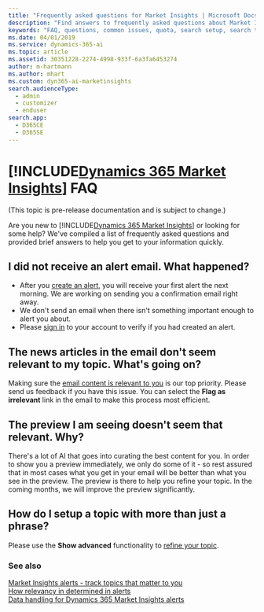 ```yaml
---
title: "Frequently asked questions for Market Insights | Microsoft Docs"
description: "Find answers to frequently asked questions about Market Insights."
keywords: "FAQ, questions, common issues, quota, search setup, search topics"
ms.date: 04/01/2019
ms.service: dynamics-365-ai
ms.topic: article
ms.assetid: 30351228-2274-4998-933f-6a3fa6453274
author: m-hartmann
ms.author: mhart
ms.custom: dyn365-ai-marketinsights
search.audienceType: 
  - admin
  - customizer
  - enduser
search.app: 
  - D365CE
  - D365SE
---
```


# [!INCLUDE[Dynamics 365 Market Insights](../includes/pn-market-insights-long.md)] FAQ

(This topic is pre-release documentation and is subject to change.)

Are you new to [!INCLUDE[Dynamics 365 Market Insights](../includes/pn-market-insights-long.md)] or looking for some help? We've compiled a list of frequently asked questions and provided brief answers to help you get to your information quickly.  

## I did not receive an alert email. What happened?

- After you [create an alert](alerts-management.md#create-an-alert), you will receive your first alert the next morning. We are working on sending you a confirmation email right away.
- We don't send an email when there isn't something important enough to alert you about. 
- Please [sign in](alerts-management.md#sign-in-to-the-app) to your account to verify if you had created an alert.

## The news articles in the email don't seem relevant to my topic. What's going on?

Making sure the [email content is relevant to you](alerts-data-science.md) is our top priority. Please send us feedback if you have this issue. You can select the **Flag as irrelevant** link in the email to make this process most efficient.

## The preview I am seeing doesn't seem that relevant. Why?

There's a lot of AI that goes into curating the best content for you. In order to show you a preview immediately, we only do some of it - so rest assured that in most cases what you get in your email will be better than what you see in the preview. The preview is there to help you refine your topic. In the coming months, we will improve the preview significantly.

## How do I setup a topic with more than just a phrase?

Please use the **Show advanced** functionality to [refine your topic](alerts-management.md#tips-on-refining-your-topic). 
  
### See also

[Market Insights alerts - track topics that matter to you](alerts-overview.md)    
[How relevancy in determined in alerts](alerts-data-science.md)    
[Data handling for Dynamics 365 Market Insights alerts](alerts-data-handling.md)
 
